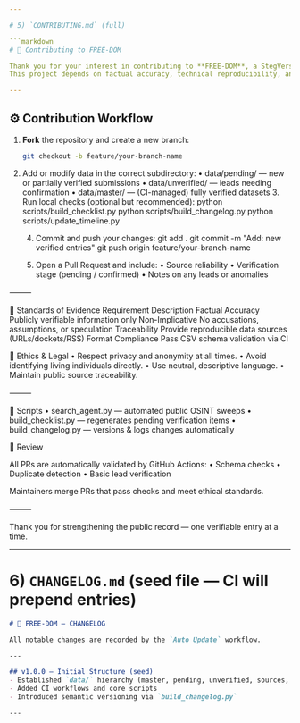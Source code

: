```yaml
---

# 5) `CONTRIBUTING.md` (full)

```markdown
# 🤝 Contributing to FREE-DOM

Thank you for your interest in contributing to **FREE-DOM**, a StegVerse initiative.  
This project depends on factual accuracy, technical reproducibility, and ethical rigor.

---
```


## ⚙️ Contribution Workflow

1. **Fork** the repository and create a new branch:  
   ```bash
   git checkout -b feature/your-branch-name
2.	Add or modify data in the correct subdirectory:
	•	data/pending/ — new or partially verified submissions
	•	data/unverified/ — leads needing confirmation
	•	data/master/ — (CI-managed) fully verified datasets
	3.	Run local checks (optional but recommended):
python scripts/build_checklist.py
python scripts/build_changelog.py
python scripts/update_timeline.py

	4.	Commit and push your changes:
git add .
git commit -m "Add: new verified entries"
git push origin feature/your-branch-name

	5.	Open a Pull Request and include:
	•	Source reliability
	•	Verification stage (pending / confirmed)
	•	Notes on any leads or anomalies

⸻

🧠 Standards of Evidence
Requirement
Description
Factual Accuracy
Publicly verifiable information only
Non-Implicative
No accusations, assumptions, or speculation
Traceability
Provide reproducible data sources (URLs/dockets/RSS)
Format Compliance
Pass CSV schema validation via CI

🧩 Ethics & Legal
	•	Respect privacy and anonymity at all times.
	•	Avoid identifying living individuals directly.
	•	Use neutral, descriptive language.
	•	Maintain public source traceability.

⸻

🧰 Scripts
	•	search_agent.py — automated public OSINT sweeps
	•	build_checklist.py — regenerates pending verification items
	•	build_changelog.py — versions & logs changes automatically

🧾 Review

All PRs are automatically validated by GitHub Actions:
	•	Schema checks
	•	Duplicate detection
	•	Basic lead verification

Maintainers merge PRs that pass checks and meet ethical standards.

⸻

Thank you for strengthening the public record — one verifiable entry at a time.

---

# 6) `CHANGELOG.md` (seed file — CI will prepend entries)

```markdown
# 🧾 FREE-DOM — CHANGELOG

All notable changes are recorded by the `Auto Update` workflow.

---

## v1.0.0 — Initial Structure (seed)
- Established `data/` hierarchy (master, pending, unverified, sources, logs, summary, archive)
- Added CI workflows and core scripts
- Introduced semantic versioning via `build_changelog.py`

---
